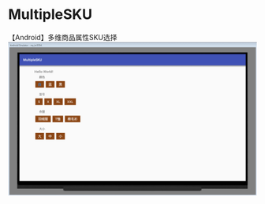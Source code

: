# MultipleSKU
【Android】多维商品属性SKU选择
 ![image](https://github.com/MrHaoIsBadBoy/Img-Folder/blob/master/GIF.gif)
 

